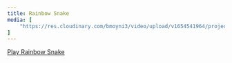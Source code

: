 ```yaml
---
title: Rainbow Snake
media: [
    "https://res.cloudinary.com/bmoyni3/video/upload/v1654541964/projects/videos/arcade-snake_1_qjpbm4.mp4",
]
---
```


<a target="_blank" href="https://nostalgia-arcade.netlify.com/snake" class="button">Play Rainbow Snake</a>